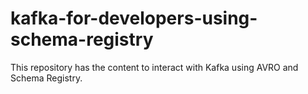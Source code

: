 # kafka-for-developers-using-schema-registry
This repository has the content to interact with Kafka using AVRO and Schema Registry.
